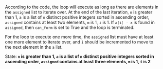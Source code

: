 According to the code, the loop will execute as long as there are elements in the `assigned` list to iterate over. At the end of the last iteration, `n` is greater than 1, `a` is a list of `n` distinct positive integers sorted in ascending order, `assigned` contains at least two elements, `m` is 1, `i` is 1. If `a[i] - x` is found in `assigned`, then `can_form` is set to True and the loop is terminated. 

For the loop to execute one more time, the `assigned` list must have at least one more element to iterate over, and `i` should be incremented to move to the next element in the `a` list.

State: **`n` is greater than 1, `a` is a list of `n` distinct positive integers sorted in ascending order, `assigned` contains at least three elements, `m` is 1, `i` is 2**